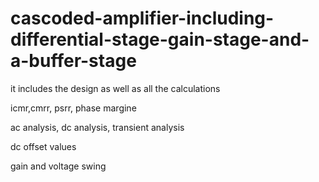 # cascoded-amplifier-including-differential-stage-gain-stage-and-a-buffer-stage
it includes the design as well as all the calculations 

icmr,cmrr, psrr, phase margine

ac analysis, dc analysis, transient analysis

dc offset values

gain and voltage swing
